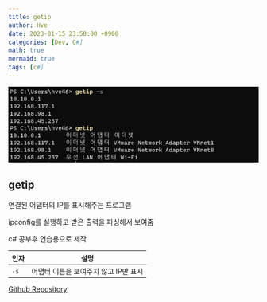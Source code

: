 ```yaml
---
title: getip
author: Hve
date: 2023-01-15 23:50:00 +0900
categories: [Dev, C#]
math: true
mermaid: true
tags: [c#]
---
```


![getip](/assets/img/getip/getip0.png)

## getip

연결된 어댑터의 IP를 표시해주는 프로그램



ipconfig를 실행하고 받은 출력을 파싱해서 보여줌

c# 공부후 연습용으로 제작



|인자| 설명|
|--- |------|
| `-s ` | 어댑터 이름을 보여주지 않고 IP만 표시 |


[Github Repository][git-link]

[git-link]: https://github.com/hve4638/getip
